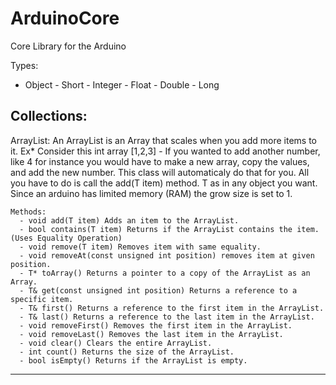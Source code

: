 # ArduinoCore
Core Library for the Arduino

Types:
   - Object
    - Short
    - Integer
    - Float
    - Double
    - Long

Collections:
--------------------------------------------------------------------------------------
  ArrayList:
    An ArrayList is an Array that scales when you add more items to it.
    Ex* Consider this int array [1,2,3]
      - If you wanted to add another number, like 4 for instance you would have 
        to make a new array, copy the values, and add the new number.
    This class will automaticaly do that for you.
    All you have to do is call the add(T item) method. T as in any object you want.
    Since an arduino has limited memory (RAM) the grow size is set to 1.
    
    Methods:
      - void add(T item) Adds an item to the ArrayList.
      - bool contains(T item) Returns if the ArrayList contains the item. (Uses Equality Operation)
      - void remove(T item) Removes item with same equality.
      - void removeAt(const unsigned int position) removes item at given position.
      - T* toArray() Returns a pointer to a copy of the ArrayList as an Array.
      - T& get(const unsigned int position) Returns a reference to a specific item.
      - T& first() Returns a reference to the first item in the ArrayList.
      - T& last() Returns a reference to the last item in the ArrayList.
      - void removeFirst() Removes the first item in the ArrayList.
      - void removeLast() Removes the last item in the ArrayList.
      - void clear() Clears the entire ArrayList.
      - int count() Returns the size of the ArrayList.
      - bool isEmpty() Returns if the ArrayList is empty.
--------------------------------------------------------------------------------------
  
